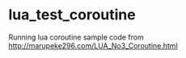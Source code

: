 # lua_test_coroutine
Running lua coroutine sample code from http://marupeke296.com/LUA_No3_Coroutine.html
